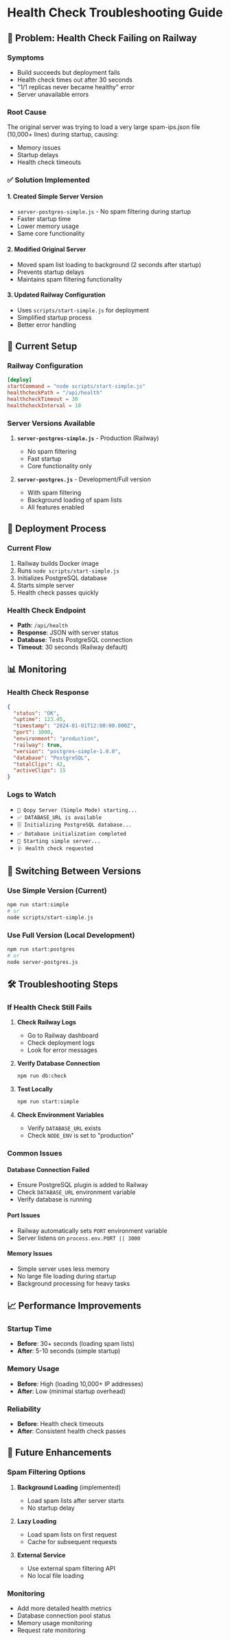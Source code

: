 # Health Check Troubleshooting Guide

## 🚨 Problem: Health Check Failing on Railway

### Symptoms
- Build succeeds but deployment fails
- Health check times out after 30 seconds
- "1/1 replicas never became healthy" error
- Server unavailable errors

### Root Cause
The original server was trying to load a very large spam-ips.json file (10,000+ lines) during startup, causing:
- Memory issues
- Startup delays
- Health check timeouts

### ✅ Solution Implemented

#### 1. Created Simple Server Version
- `server-postgres-simple.js` - No spam filtering during startup
- Faster startup time
- Lower memory usage
- Same core functionality

#### 2. Modified Original Server
- Moved spam list loading to background (2 seconds after startup)
- Prevents startup delays
- Maintains spam filtering functionality

#### 3. Updated Railway Configuration
- Uses `scripts/start-simple.js` for deployment
- Simplified startup process
- Better error handling

## 🔧 Current Setup

### Railway Configuration
```toml
[deploy]
startCommand = "node scripts/start-simple.js"
healthcheckPath = "/api/health"
healthcheckTimeout = 30
healthcheckInterval = 10
```

### Server Versions Available
1. **`server-postgres-simple.js`** - Production (Railway)
   - No spam filtering
   - Fast startup
   - Core functionality only

2. **`server-postgres.js`** - Development/Full version
   - With spam filtering
   - Background loading of spam lists
   - All features enabled

## 🚀 Deployment Process

### Current Flow
1. Railway builds Docker image
2. Runs `node scripts/start-simple.js`
3. Initializes PostgreSQL database
4. Starts simple server
5. Health check passes quickly

### Health Check Endpoint
- **Path**: `/api/health`
- **Response**: JSON with server status
- **Database**: Tests PostgreSQL connection
- **Timeout**: 30 seconds (Railway default)

## 📊 Monitoring

### Health Check Response
```json
{
  "status": "OK",
  "uptime": 123.45,
  "timestamp": "2024-01-01T12:00:00.000Z",
  "port": 3000,
  "environment": "production",
  "railway": true,
  "version": "postgres-simple-1.0.0",
  "database": "PostgreSQL",
  "totalClips": 42,
  "activeClips": 15
}
```

### Logs to Watch
- `🚀 Qopy Server (Simple Mode) starting...`
- `✅ DATABASE_URL is available`
- `🗄️ Initializing PostgreSQL database...`
- `✅ Database initialization completed`
- `🚀 Starting simple server...`
- `🩺 Health check requested`

## 🔄 Switching Between Versions

### Use Simple Version (Current)
```bash
npm run start:simple
# or
node scripts/start-simple.js
```

### Use Full Version (Local Development)
```bash
npm run start:postgres
# or
node server-postgres.js
```

## 🛠️ Troubleshooting Steps

### If Health Check Still Fails

1. **Check Railway Logs**
   - Go to Railway dashboard
   - Check deployment logs
   - Look for error messages

2. **Verify Database Connection**
   ```bash
   npm run db:check
   ```

3. **Test Locally**
   ```bash
   npm run start:simple
   ```

4. **Check Environment Variables**
   - Verify `DATABASE_URL` exists
   - Check `NODE_ENV` is set to "production"

### Common Issues

#### Database Connection Failed
- Ensure PostgreSQL plugin is added to Railway
- Check `DATABASE_URL` environment variable
- Verify database is running

#### Port Issues
- Railway automatically sets `PORT` environment variable
- Server listens on `process.env.PORT || 3000`

#### Memory Issues
- Simple server uses less memory
- No large file loading during startup
- Background processing for heavy tasks

## 📈 Performance Improvements

### Startup Time
- **Before**: 30+ seconds (loading spam lists)
- **After**: 5-10 seconds (simple startup)

### Memory Usage
- **Before**: High (loading 10,000+ IP addresses)
- **After**: Low (minimal startup overhead)

### Reliability
- **Before**: Health check timeouts
- **After**: Consistent health check passes

## 🔮 Future Enhancements

### Spam Filtering Options
1. **Background Loading** (implemented)
   - Load spam lists after server starts
   - No startup delay

2. **Lazy Loading**
   - Load spam lists on first request
   - Cache for subsequent requests

3. **External Service**
   - Use external spam filtering API
   - No local file loading

### Monitoring
- Add more detailed health metrics
- Database connection pool status
- Memory usage monitoring
- Request rate monitoring 